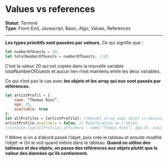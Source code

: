 # **Values vs references**

**Statut**: Terminé  
**Type**: Front-End, Javascript, Basic, Algo, Values, References

___

**Les types primitifs sont passées par valeurs.** Ce qui signifie que :

```javascript
let numberOfGuests = 20;
let totalNumberOfGuests = numberOfGuests; //20
```

C’est la valeur 20 qui est copiée dans la nouvelle variable totalNumberOfGuests et aucun lien n’est maintenu entre les deux variables.

Ce qui n’est pas le cas avec **les objets et les array qui eux sont passés par références.**

```javascript
let artistProfil = {
    name: ”Thomas Ries”,
    age: 35,
    available: true
};
let allProfiles = [artistProfile]; //Nouvel array avec objet ci-dessus
artistProfile.available = false; // Modification de l’objet.
//console.log(allProfiles affichera : name:”Thomas Ries”, âge:35, available: false
```

!! Même si on a d’abord passé l’objet, puis crée le tableau et ensuite modifié l’objet => On le voit quand même dans le tableau. **Quand on utilise des tableaux et des objets, on passe des références aux objets plutôt que la valeur des données qu’ils contiennent.**
